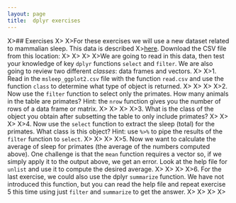 ```yaml
---
layout: page
title:  dplyr exercises
---
```


X>## Exercises
X>
X>For these exercises we will use a new dataset related to mammalian sleep. This data is described 
X>[here](http://docs.ggplot2.org/0.9.3.1/msleep.html). Download the CSV file from this location:
X>
X>
X>
X>We are going to read in this data, then test your knowledge of key `dplyr` functions `select` and `filter`. We are also going to review two different _classes_: data frames and vectors.
X>
X>1. Read in the `msleep_ggplot2.csv` file with the function `read.csv` and use the function `class` to determine what type of object is returned.
X>
X>
X>
X>2. Now use the `filter` function to select only the primates. How many animals in the table are primates? Hint: the `nrow` function gives you the number of rows of a data frame or matrix.
X>
X>
X>
X>3. What is the class of the object you obtain after subsetting the table to only include primates?
X>
X>
X>
X>4. Now use the `select` function to extract the sleep (total) for the primates. What class is this object? Hint: use `%>%` to pipe the results of the  `filter` function to `select`.
X>
X>
X>
X>5. Now we want to calculate the average of sleep for primates (the average of the numbers computed above). One challenge is that the `mean` function requires a vector so, if we simply apply it to the output above, we get an error. Look at the help file for `unlist` and use it to compute the desired average.
X>
X>
X>
X>6. For the last exercise, we could also use the dplyr `summarize` function. We have not introduced this function, but you can read the help file and repeat exercise 5 this time using just `filter` and `summarize` to get the answer.
X>
X>
X>
X>
